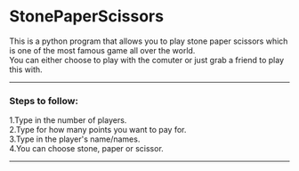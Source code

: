 # StonePaperScissors
This is a python program that allows you to play stone paper scissors which is one of the most famous game all over the world.<br>
You can either choose to play with the comuter or just grab a friend to play this with.
***
### Steps to follow:
1.Type in the number of players.     
2.Type for how many points you want to pay for.     
3.Type in the player's name/names.     
4.You can choose stone, paper or scissor.     
***
